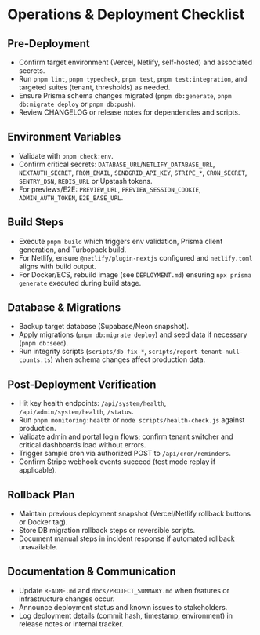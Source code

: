 # Operations & Deployment Checklist

## Pre-Deployment
- Confirm target environment (Vercel, Netlify, self-hosted) and associated secrets.
- Run `pnpm lint`, `pnpm typecheck`, `pnpm test`, `pnpm test:integration`, and targeted suites (tenant, thresholds) as needed.
- Ensure Prisma schema changes migrated (`pnpm db:generate`, `pnpm db:migrate deploy` or `pnpm db:push`).
- Review CHANGELOG or release notes for dependencies and scripts.

## Environment Variables
- Validate with `pnpm check:env`.
- Confirm critical secrets: `DATABASE_URL`/`NETLIFY_DATABASE_URL`, `NEXTAUTH_SECRET`, `FROM_EMAIL`, `SENDGRID_API_KEY`, `STRIPE_*`, `CRON_SECRET`, `SENTRY_DSN`, `REDIS_URL` or Upstash tokens.
- For previews/E2E: `PREVIEW_URL`, `PREVIEW_SESSION_COOKIE`, `ADMIN_AUTH_TOKEN`, `E2E_BASE_URL`.

## Build Steps
- Execute `pnpm build` which triggers env validation, Prisma client generation, and Turbopack build.
- For Netlify, ensure `@netlify/plugin-nextjs` configured and `netlify.toml` aligns with build output.
- For Docker/ECS, rebuild image (see `DEPLOYMENT.md`) ensuring `npx prisma generate` executed during build stage.

## Database & Migrations
- Backup target database (Supabase/Neon snapshot).
- Apply migrations (`pnpm db:migrate deploy`) and seed data if necessary (`pnpm db:seed`).
- Run integrity scripts (`scripts/db-fix-*`, `scripts/report-tenant-null-counts.ts`) when schema changes affect production data.

## Post-Deployment Verification
- Hit key health endpoints: `/api/system/health`, `/api/admin/system/health`, `/status`.
- Run `pnpm monitoring:health` or `node scripts/health-check.js` against production.
- Validate admin and portal login flows; confirm tenant switcher and critical dashboards load without errors.
- Trigger sample cron via authorized POST to `/api/cron/reminders`.
- Confirm Stripe webhook events succeed (test mode replay if applicable).

## Rollback Plan
- Maintain previous deployment snapshot (Vercel/Netlify rollback buttons or Docker tag).
- Store DB migration rollback steps or reversible scripts.
- Document manual steps in incident response if automated rollback unavailable.

## Documentation & Communication
- Update `README.md` and `docs/PROJECT_SUMMARY.md` when features or infrastructure changes occur.
- Announce deployment status and known issues to stakeholders.
- Log deployment details (commit hash, timestamp, environment) in release notes or internal tracker.

